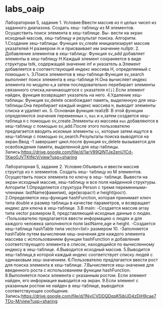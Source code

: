 # labs_oaip
Лабораторная 5, задание 1.
Условие:Ввести массив из п целых чисел из заданного диапазона. Создать хеш-
таблицу из М элементов. Осуществить поиск элемента в хеш-таблице. Вы-
вести на экран исходный массив, хеш-таблицу и результат поиска.
Алгоритм.
1.Создание хеш-таблицы: Функция sv_create инициализирует массив указателей H размером m и присваивает им значение nullptr.
2. Добавление элементов в хеш-таблицу: Функция sv_add добавляет элементы в хеш-таблицу H.Каждый элемент сохраняется в виде структуры tstk, содержащей значение inf и указатель a.Элемент добавляется в соответствующий индекс массива H, определяемый с помощью `%`.
3.Поиск элементов в хеш-таблице:Функция sv_search выполняет поиск элемента в хеш-таблице H.Она вычисляет индекс элемента по модулю `m`,а затем последовательно перебирает элементы связанного списка,начинающегося с указателя `H[i]`.Если элемент найден, функция возвращает указатель на него.
4.Удаление хеш-таблицы: Функция sv_delete освобождает память, выделенную для хеш-таблицы.Она перебирает каждый индекс массива `H`, выводит элементы списка и удаляет их.
5. Основная функция realizB: В этой функции определяются значения переменных `n`, `mas` и `m`,затем создается хеш-таблица `H` с помощью sv_create.Элементы из массива `mas` добавляются в хеш-таблицу с помощью sv_add.После этого пользователю предлагается вводить искомые элементы `ss`, которые затем ищутся в хеш-таблице с помощью sv_search.Результаты поиска выводятся на экран.Ввод -1 завершает цикл.после функция sv_delete вызывается для освобождения памяти, выделенной для хеш-таблицы.
Запись:https://drive.google.com/file/d/1arV89QINTJe2enU1Cd-1Xwo0JVTKtNcV/view?usp=sharing

Лабораторная 5, задание 2.
Условие:Объявить и ввести массив структур из n элементов. Создать хеш-
таблицу из М элементов. Осуществить поиск элемента по ключу в хеш-
таблице. Вывести на экран исходный массив, хеш-таблицу и все поля найденной структуры.
Алгоритм
1.Определяется структура Person с тремя переменными-членами: lastName(фамилия), age(возраст) и height(рост).
2.Определяется хеш-функция hashFunction, которая принимает ключ типа double и размер таблицы в качестве параметров, и возвращает индекс для ключа в хеш-таблице.
3.В  main:
    -Создается массив array типа vector<Person> размером 8, представляющий исходные данные о людях.
    -Пользователю предлагается ввести информацию о людях и для каждого человека заполняются поля lastName,age и height.
    -Создается хеш-таблица hashTable типа vector<list<Person>> размером 10.
    -Заполняется hashTable путем вычисления хеш-значения для каждого элемента массива с использованием функции hashFunction и добавления соответствующего элемента в список, находящийся по вычисленному индексу в хеш-таблице.
4.Выводится исходный массив.
5.Выводится хеш-таблица,в которой каждый индекс соответствует списку людей с одинаковым хеш-значением.
6.Пользователю предлагается ввести рост для поиска элемента в хеш-таблице.
7.Вычисляется хеш-значение для введенного роста с использованием функции hashFunction.
8.Выполняется поиск элемента с указанным ростом. Если элемент найден, его информация выводится на экран.
9.Если элемент с указанным ростом не найден в хеш-таблице, выводится соответствующее сообщение.
Запись:https://drive.google.com/file/d/1NvjCVDDQDqpK5ibUD4zDiH9cae7TDo-M/view?usp=sharing
